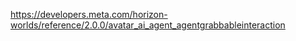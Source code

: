 https://developers.meta.com/horizon-worlds/reference/2.0.0/avatar_ai_agent_agentgrabbableinteraction